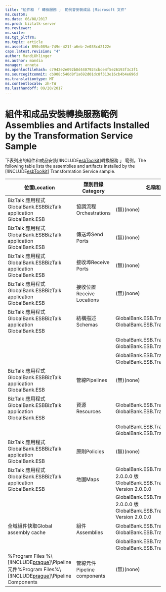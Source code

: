 ```yaml
---
title: "組件和 「 轉換服務 」 範例會安裝成品 |Microsoft 文件"
ms.custom: 
ms.date: 06/08/2017
ms.prod: biztalk-server
ms.reviewer: 
ms.suite: 
ms.tgt_pltfrm: 
ms.topic: article
ms.assetid: 890c089a-749e-421f-a6eb-2e038cd2122e
caps.latest.revision: "4"
author: MandiOhlinger
ms.author: mandia
manager: anneta
ms.openlocfilehash: c7942e2e092b8d4407924cbce4f5e26193f3c3f1
ms.sourcegitcommit: cb908c540d8f1a692d01dc8f313e16cb4b4e696d
ms.translationtype: MT
ms.contentlocale: zh-TW
ms.lasthandoff: 09/20/2017
---
```

# <a name="assemblies-and-artifacts-installed-by-the-transformation-service-sample"></a><span data-ttu-id="a7981-102">組件和成品安裝轉換服務範例</span><span class="sxs-lookup"><span data-stu-id="a7981-102">Assemblies and Artifacts Installed by the Transformation Service Sample</span></span>
<span data-ttu-id="a7981-103">下表列出的組件和成品安裝[!INCLUDE[esbToolkit](../includes/esbtoolkit-md.md)]轉換服務 」 範例。</span><span class="sxs-lookup"><span data-stu-id="a7981-103">The following table lists the assemblies and artifacts installed by the [!INCLUDE[esbToolkit](../includes/esbtoolkit-md.md)] Transformation Service sample.</span></span>  
  
|<span data-ttu-id="a7981-104">位置</span><span class="sxs-lookup"><span data-stu-id="a7981-104">Location</span></span>|<span data-ttu-id="a7981-105">類別目錄</span><span class="sxs-lookup"><span data-stu-id="a7981-105">Category</span></span>|<span data-ttu-id="a7981-106">名稱和版本的元件</span><span class="sxs-lookup"><span data-stu-id="a7981-106">Name and version of the component</span></span>|  
|--------------|--------------|---------------------------------------|  
|<span data-ttu-id="a7981-107">BizTalk 應用程式 GlobalBank.ESB</span><span class="sxs-lookup"><span data-stu-id="a7981-107">BizTalk application GlobalBank.ESB</span></span>|<span data-ttu-id="a7981-108">協調流程</span><span class="sxs-lookup"><span data-stu-id="a7981-108">Orchestrations</span></span>|<span data-ttu-id="a7981-109">(無)</span><span class="sxs-lookup"><span data-stu-id="a7981-109">(none)</span></span>|  
|<span data-ttu-id="a7981-110">BizTalk 應用程式 GlobalBank.ESB</span><span class="sxs-lookup"><span data-stu-id="a7981-110">BizTalk application GlobalBank.ESB</span></span>|<span data-ttu-id="a7981-111">傳送埠</span><span class="sxs-lookup"><span data-stu-id="a7981-111">Send Ports</span></span>|<span data-ttu-id="a7981-112">(無)</span><span class="sxs-lookup"><span data-stu-id="a7981-112">(none)</span></span>|  
|<span data-ttu-id="a7981-113">BizTalk 應用程式 GlobalBank.ESB</span><span class="sxs-lookup"><span data-stu-id="a7981-113">BizTalk application GlobalBank.ESB</span></span>|<span data-ttu-id="a7981-114">接收埠</span><span class="sxs-lookup"><span data-stu-id="a7981-114">Receive Ports</span></span>|<span data-ttu-id="a7981-115">(無)</span><span class="sxs-lookup"><span data-stu-id="a7981-115">(none)</span></span>|  
|<span data-ttu-id="a7981-116">BizTalk 應用程式 GlobalBank.ESB</span><span class="sxs-lookup"><span data-stu-id="a7981-116">BizTalk application GlobalBank.ESB</span></span>|<span data-ttu-id="a7981-117">接收位置</span><span class="sxs-lookup"><span data-stu-id="a7981-117">Receive Locations</span></span>|<span data-ttu-id="a7981-118">(無)</span><span class="sxs-lookup"><span data-stu-id="a7981-118">(none)</span></span>|  
|<span data-ttu-id="a7981-119">BizTalk 應用程式 GlobalBank.ESB</span><span class="sxs-lookup"><span data-stu-id="a7981-119">BizTalk application GlobalBank.ESB</span></span>|<span data-ttu-id="a7981-120">結構描述</span><span class="sxs-lookup"><span data-stu-id="a7981-120">Schemas</span></span>|<span data-ttu-id="a7981-121">GlobalBank.ESB.TransformServices.Schemas.RetailOrder 2.0.0.0 版</span><span class="sxs-lookup"><span data-stu-id="a7981-121">GlobalBank.ESB.TransformServices.Schemas.RetailOrder Version 2.0.0.0</span></span>|  
|||<span data-ttu-id="a7981-122">GlobalBank.ESB.TransformServices.Schemas.OrderConfirmation 2.0.0.0 版</span><span class="sxs-lookup"><span data-stu-id="a7981-122">GlobalBank.ESB.TransformServices.Schemas.OrderConfirmation Version 2.0.0.0</span></span>|  
|||<span data-ttu-id="a7981-123">GlobalBank.ESB.TransformServices.Schemas.CanonicalOrder 2.0.0.0 版</span><span class="sxs-lookup"><span data-stu-id="a7981-123">GlobalBank.ESB.TransformServices.Schemas.CanonicalOrder Version 2.0.0.0</span></span>|  
|<span data-ttu-id="a7981-124">BizTalk 應用程式 GlobalBank.ESB</span><span class="sxs-lookup"><span data-stu-id="a7981-124">BizTalk application GlobalBank.ESB</span></span>|<span data-ttu-id="a7981-125">管線</span><span class="sxs-lookup"><span data-stu-id="a7981-125">Pipelines</span></span>|<span data-ttu-id="a7981-126">(無)</span><span class="sxs-lookup"><span data-stu-id="a7981-126">(none)</span></span>|  
|<span data-ttu-id="a7981-127">BizTalk 應用程式 GlobalBank.ESB</span><span class="sxs-lookup"><span data-stu-id="a7981-127">BizTalk application GlobalBank.ESB</span></span>|<span data-ttu-id="a7981-128">資源</span><span class="sxs-lookup"><span data-stu-id="a7981-128">Resources</span></span>|<span data-ttu-id="a7981-129">GlobalBank.ESB.TransformServices.Maps 2.0.0.0 版</span><span class="sxs-lookup"><span data-stu-id="a7981-129">GlobalBank.ESB.TransformServices.Maps Version 2.0.0.0</span></span>|  
|||<span data-ttu-id="a7981-130">GlobalBank.ESB.TransformServices.Schemas 2.0.0.0 版</span><span class="sxs-lookup"><span data-stu-id="a7981-130">GlobalBank.ESB.TransformServices.Schemas Version 2.0.0.0</span></span>|  
|<span data-ttu-id="a7981-131">BizTalk 應用程式 GlobalBank.ESB</span><span class="sxs-lookup"><span data-stu-id="a7981-131">BizTalk application GlobalBank.ESB</span></span>|<span data-ttu-id="a7981-132">原則</span><span class="sxs-lookup"><span data-stu-id="a7981-132">Policies</span></span>|<span data-ttu-id="a7981-133">(無)</span><span class="sxs-lookup"><span data-stu-id="a7981-133">(none)</span></span>|  
|<span data-ttu-id="a7981-134">BizTalk 應用程式 GlobalBank.ESB</span><span class="sxs-lookup"><span data-stu-id="a7981-134">BizTalk application GlobalBank.ESB</span></span>|<span data-ttu-id="a7981-135">地圖</span><span class="sxs-lookup"><span data-stu-id="a7981-135">Maps</span></span>|<span data-ttu-id="a7981-136">GlobalBank.ESB.TransformServices.Maps.CanonicalOrder_To_OrderConfirmation 2.0.0.0 版</span><span class="sxs-lookup"><span data-stu-id="a7981-136">GlobalBank.ESB.TransformServices.Maps.CanonicalOrder_To_OrderConfirmation Version 2.0.0.0</span></span>|  
|||<span data-ttu-id="a7981-137">GlobalBank.ESB.TransformServices.Maps.RetailOrder_To_CanonicalOrder 2.0.0.0 版</span><span class="sxs-lookup"><span data-stu-id="a7981-137">GlobalBank.ESB.TransformServices.Maps.RetailOrder_To_CanonicalOrder Version 2.0.0.0</span></span>|  
|<span data-ttu-id="a7981-138">全域組件快取</span><span class="sxs-lookup"><span data-stu-id="a7981-138">Global assembly cache</span></span>|<span data-ttu-id="a7981-139">組件</span><span class="sxs-lookup"><span data-stu-id="a7981-139">Assemblies</span></span>|<span data-ttu-id="a7981-140">GlobalBank.ESB.TransformServices.Maps 2.0.0.0 版</span><span class="sxs-lookup"><span data-stu-id="a7981-140">GlobalBank.ESB.TransformServices.Maps Version 2.0.0.0</span></span>|  
|||<span data-ttu-id="a7981-141">GlobalBank.ESB.TransformServices.Schemas 2.0.0.0 版</span><span class="sxs-lookup"><span data-stu-id="a7981-141">GlobalBank.ESB.TransformServices.Schemas Version 2.0.0.0</span></span>|  
|<span data-ttu-id="a7981-142">%Program Files %\\[!INCLUDE[prague](../includes/prague-md.md)]\Pipeline 元件</span><span class="sxs-lookup"><span data-stu-id="a7981-142">%Program Files%\\[!INCLUDE[prague](../includes/prague-md.md)]\Pipeline Components</span></span>|<span data-ttu-id="a7981-143">管線元件</span><span class="sxs-lookup"><span data-stu-id="a7981-143">Pipeline components</span></span>|<span data-ttu-id="a7981-144">(無)</span><span class="sxs-lookup"><span data-stu-id="a7981-144">(none)</span></span>|
